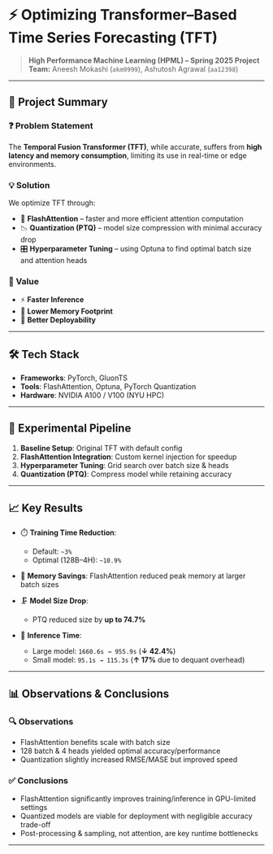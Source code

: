 # ⚡ Optimizing Transformer–Based Time Series Forecasting (TFT)

> **High Performance Machine Learning (HPML) – Spring 2025 Project**  
> **Team:** Aneesh Mokashi (`akm9999`), Ashutosh Agrawal (`aa12398`)

---

## 🧠 Project Summary

### ❓ Problem Statement
The **Temporal Fusion Transformer (TFT)**, while accurate, suffers from **high latency and memory consumption**, limiting its use in real-time or edge environments.

### 💡 Solution
We optimize TFT through:
- 🔄 **FlashAttention** – faster and more efficient attention computation  
- 📉 **Quantization (PTQ)** – model size compression with minimal accuracy drop  
- 🎛️ **Hyperparameter Tuning** – using Optuna to find optimal batch size and attention heads

### 🎯 Value
- ⚡ **Faster Inference**
- 💾 **Lower Memory Footprint**
- 🚀 **Better Deployability**

---

## 🛠️ Tech Stack

- **Frameworks**: PyTorch, GluonTS  
- **Tools**: FlashAttention, Optuna, PyTorch Quantization  
- **Hardware**: NVIDIA A100 / V100 (NYU HPC)

---

## 🧪 Experimental Pipeline

1. **Baseline Setup**: Original TFT with default config  
2. **FlashAttention Integration**: Custom kernel injection for speedup  
3. **Hyperparameter Tuning**: Grid search over batch size & heads  
4. **Quantization (PTQ)**: Compress model while retaining accuracy

---

## 📈 Key Results

- ⏱️ **Training Time Reduction**:  
  - Default: `~3%`  
  - Optimal (128B–4H): `~10.9%`  

- 🧠 **Memory Savings**: FlashAttention reduced peak memory at larger batch sizes  

- 🗜️ **Model Size Drop**:  
  - PTQ reduced size by **up to 74.7%**

- 🚦 **Inference Time**:  
  - Large model: `1660.6s → 955.9s` (**↓ 42.4%**)  
  - Small model: `95.1s → 115.3s` (**↑ 17%** due to dequant overhead)

---

## 📊 Observations & Conclusions

### 🔍 Observations
- FlashAttention benefits scale with batch size
- 128 batch & 4 heads yielded optimal accuracy/performance
- Quantization slightly increased RMSE/MASE but improved speed

### ✅ Conclusions
- FlashAttention significantly improves training/inference in GPU-limited settings
- Quantized models are viable for deployment with negligible accuracy trade-off
- Post-processing & sampling, not attention, are key runtime bottlenecks

---
